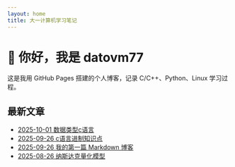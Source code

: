 ```yaml
---
layout: home
title: 大一计算机学习笔记
---
```


# 👋 你好，我是 datovm77  
这是我用 GitHub Pages 搭建的个人博客，记录 C/C++、Python、Linux 学习过程。

## 最新文章
- [2025-10-01 数据类型c语言](/posts/2025-10-01-数据类型的作用)
- [2025-09-26 c语言进制知识点](/posts/2025-09-26-c语言进制)
- [2025-09-26 我的第一篇 Markdown 博客](/posts/2025-09-26-hello-world)
- [2025-08-26 纳斯达克量化模型](/posts/2025-08-26-纳斯达克量化模型)

